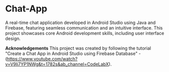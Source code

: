 # Chat-App
A real-time chat application developed in Android Studio using Java and Firebase, featuring seamless communication and an intuitive interface. This project showcases core Android development skills, including user interface design.

**Acknowledgements**
This project was created by following the tutorial "Create a Chat App in Android Studio using Firebase Database" - (https://www.youtube.com/watch?v=V9li7YP1NWg&t=1782s&ab_channel=CodeLabX).

